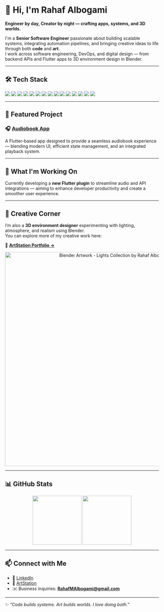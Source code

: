 # 👋 Hi, I'm Rahaf Albogami

**Engineer by day, Creator by night — crafting apps, systems, and 3D worlds.**

I'm a **Senior Software Engineer** passionate about building scalable systems, integrating automation pipelines, and bringing creative ideas to life through both **code** and **art**.  
I work across software engineering, DevOps, and digital design — from backend APIs and Flutter apps to 3D environment design in Blender.

---

## 🛠️ Tech Stack

<p align="left">
  <img src="https://img.shields.io/badge/Dart-000000?style=flat&logo=dart&logoColor=white" />
  <img src="https://img.shields.io/badge/Flutter-000000?style=flat&logo=flutter&logoColor=white" />
  <img src="https://img.shields.io/badge/Appian-000000?style=flat&logo=appian&logoColor=white" />
  <img src="https://img.shields.io/badge/Docker-000000?style=flat&logo=docker&logoColor=white" />
  <img src="https://img.shields.io/badge/Jenkins-000000?style=flat&logo=jenkins&logoColor=white" />
  <img src="https://img.shields.io/badge/Figma-000000?style=flat&logo=figma&logoColor=white" />
  <img src="https://img.shields.io/badge/MongoDB-000000?style=flat&logo=mongodb&logoColor=white" />
  <img src="https://img.shields.io/badge/MSSQL-000000?style=flat&logo=microsoftsqlserver&logoColor=white" />
  <img src="https://img.shields.io/badge/Oracle-000000?style=flat&logo=oracle&logoColor=white" />
  <img src="https://img.shields.io/badge/Postman-000000?style=flat&logo=postman&logoColor=white" />
  <img src="https://img.shields.io/badge/Redis-000000?style=flat&logo=redis&logoColor=white" />
  <img src="https://img.shields.io/badge/Selenium-000000?style=flat&logo=selenium&logoColor=white" />
  <img src="https://img.shields.io/badge/SQLite-000000?style=flat&logo=sqlite&logoColor=white" />
  <img src="https://img.shields.io/badge/Firebase-000000?style=flat&logo=firebase&logoColor=white" />
  <img src="https://img.shields.io/badge/Blender-000000?style=flat&logo=blender&logoColor=white" />
</p>

---

## 🚀 Featured Project

### 🎧 [Audiobook App](https://github.com/RahafAlbogami/audiobook)
A Flutter-based app designed to provide a seamless audiobook experience — blending modern UI, efficient state management, and an integrated playback system.

---

## 🔭 What I'm Working On
Currently developing a **new Flutter plugin** to streamline audio and API integrations — aiming to enhance developer productivity and create a smoother user experience.

---

## 🎨 Creative Corner

I’m also a **3D environment designer** experimenting with lighting, atmosphere, and realism using Blender.  
You can explore more of my creative work here:

🎨 [**ArtStation Portfolio →**](https://www.artstation.com/rahafmalbogami)

<p align="center">
  <img src="https://cdnb.artstation.com/p/assets/images/images/074/955/333/large/rahaf-albogami-lights-collection8.jpg?1713371871" width="700px" alt="Blender Artwork - Lights Collection by Rahaf Albogami" />
</p>

---

## 📊 GitHub Stats

<p align="center">
  <img src="https://github-readme-stats.vercel.app/api?username=RahafAlbogami&show_icons=true&theme=graywhite&hide_border=true" height="160" />
  <img src="https://github-readme-stats.vercel.app/api/top-langs/?username=RahafAlbogami&layout=compact&theme=graywhite&hide_border=true" height="160" />
</p>

---

## 📫 Connect with Me

- 💼 [LinkedIn](https://www.linkedin.com/in/rahaf-albogami)  
- 🎨 [ArtStation](https://www.artstation.com/rahafmalbogami)  
- ✉️ Business inquiries: **RahafMAlbogami@gmail.com**

---

✨ *“Code builds systems. Art builds worlds. I love doing both.”*
